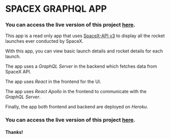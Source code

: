 # SPACEX GRAPHQL APP  

### You can access the live version of this project [here](https://spacex-graphql-app.herokuapp.com/).  

This app is a read only app that uses [SpaceX-API v3](https://documenter.getpostman.com/view/2025350/RWaEzAiG) to display all the rocket launches ever conducted by SpaceX.  

With this app, you can view basic launch details and rocket details for each launch.  

The app uses a *GraphQL Server* in the backend which fetches data from SpaceX API.  

The app uses *React* in the frontend for the UI.

The app uses *React Apollo* in the frontend to communicate with the *GraphQL Server*.

Finally, the app both frontend and backend are deployed on *Heroku*.


### You can access the live version of this project [here](https://spacex-graphql-app.herokuapp.com/).  

#### Thanks!
